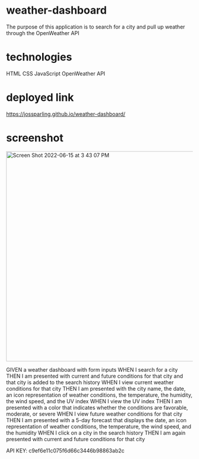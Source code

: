 # weather-dashboard
The purpose of this application is to search for a city and pull up weather through the OpenWeather API

# technologies
HTML CSS JavaScript OpenWeather API

# deployed link
https://jossparling.github.io/weather-dashboard/

# screenshot
<img width="566" alt="Screen Shot 2022-06-15 at 3 43 07 PM" src="https://user-images.githubusercontent.com/102888399/173924283-54bb9317-7957-42f4-90ac-25c6bb7d42ce.png">



GIVEN a weather dashboard with form inputs
WHEN I search for a city
THEN I am presented with current and future conditions for that city and that city is added to the search history
WHEN I view current weather conditions for that city
THEN I am presented with the city name, the date, an icon representation of weather conditions, the temperature, the humidity, the wind speed, and the UV index
WHEN I view the UV index
THEN I am presented with a color that indicates whether the conditions are favorable, moderate, or severe
WHEN I view future weather conditions for that city
THEN I am presented with a 5-day forecast that displays the date, an icon representation of weather conditions, the temperature, the wind speed, and the humidity
WHEN I click on a city in the search history
THEN I am again presented with current and future conditions for that city


API KEY: c9ef6e11c075f6d66c3446b98863ab2c
